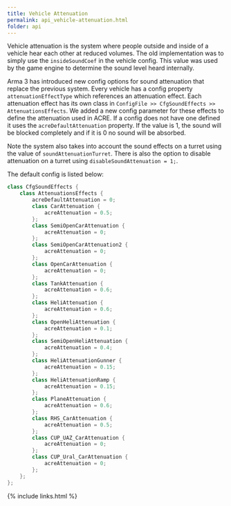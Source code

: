 ```yaml
---
title: Vehicle Attenuation
permalink: api_vehicle-attenuation.html
folder: api
---
```


Vehicle attenuation is the system where people outside and inside of a vehicle hear each other at reduced volumes. The old implementation was to simply use the `insideSoundCoef` in the vehicle config. This value was used by the game engine to determine the sound level heard internally.

Arma 3 has introduced new config options for sound attenuation that replace the previous system. Every vehicle has a config property `attenuationEffectType` which references an attenuation effect. Each attenuation effect has its own class in `ConfigFile >> CfgSoundEffects >> AttenuationsEffects`. We added a new config parameter for these effects to define the attenuation used in ACRE. If a config does not have one defined it uses the `acreDefaultAttenuation` property. If the value is 1, the sound will be blocked completely and if it is 0 no sound will be absorbed.

Note the system also takes into account the sound effects on a turret using the value of `soundAttenuationTurret`. There is also the option to disable attenuation on a turret using `disableSoundAttenuation = 1;`.

The default config is listed below:

```cpp
class CfgSoundEffects {
    class AttenuationsEffects {
        acreDefaultAttenuation = 0;
        class CarAttenuation {
            acreAttenuation = 0.5;
        };
        class SemiOpenCarAttenuation {
            acreAttenuation = 0;
        };
        class SemiOpenCarAttenuation2 {
            acreAttenuation = 0;
        };
        class OpenCarAttenuation {
            acreAttenuation = 0;
        };
        class TankAttenuation {
            acreAttenuation = 0.6;
        };
        class HeliAttenuation {
            acreAttenuation = 0.6;
        };
        class OpenHeliAttenuation {
            acreAttenuation = 0.1;
        };
        class SemiOpenHeliAttenuation {
            acreAttenuation = 0.4;
        };
        class HeliAttenuationGunner {
            acreAttenuation = 0.15;
        };
        class HeliAttenuationRamp {
            acreAttenuation = 0.15;
        };
        class PlaneAttenuation {
            acreAttenuation = 0.6;
        };
        class RHS_CarAttenuation {
            acreAttenuation = 0.5;
        };
        class CUP_UAZ_CarAttenuation {
            acreAttenuation = 0;
        };
        class CUP_Ural_CarAttenuation {
            acreAttenuation = 0;
        };
    };
};
```

{% include links.html %}
